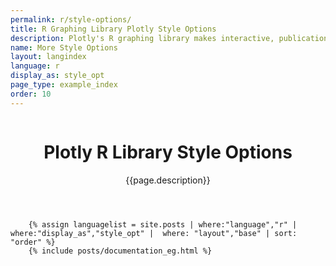 ```yaml
---
permalink: r/style-options/
title: R Graphing Library Plotly Style Options
description: Plotly's R graphing library makes interactive, publication-quality graphs online. Tutorials and tips on style options.
name: More Style Options
layout: langindex
language: r
display_as: style_opt
page_type: example_index
order: 10
---
```



<header class="--welcome">
	<div class="--welcome-body">
		<!--div.--wrap-inner-->
		<div class="--title">
			<div class="--category-img"><img src="https://plot.ly/gh-pages/documentation/static/images/r-small.png" alt=""></div>
			<div class="--body">
				<h1>Plotly R Library Style Options</h1>
				<p>{{page.description}}</p>
			</div>
		</div>
	</div>
</header>

		{% assign languagelist = site.posts | where:"language","r" | where:"display_as","style_opt" |  where: "layout","base" | sort: "order" %}
        {% include posts/documentation_eg.html %}

